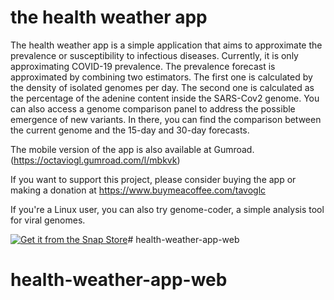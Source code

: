 # the health weather app 

The health weather app is a simple application that aims to approximate the prevalence or susceptibility to infectious diseases. Currently, it is only approximating COVID-19 prevalence. 
The prevalence forecast is approximated by combining two estimators. The first one is calculated by the density of isolated genomes per day. The second one is calculated as the percentage of the adenine content inside the SARS-Cov2 genome. 
You can also access a genome comparison panel to address the possible emergence of new variants. In there, you can find the comparison between the current genome and the 15-day and 30-day forecasts. 

The mobile version of the app is also available at Gumroad. (https://octaviogl.gumroad.com/l/mbkvk)

If you want to support this project, please consider buying the app or making a donation at https://www.buymeacoffee.com/tavoglc

If you're a Linux user, you can also try genome-coder, a simple analysis tool for viral genomes. 

[![Get it from the Snap Store](https://snapcraft.io/static/images/badges/en/snap-store-white.svg)](https://snapcraft.io/genome-coder)# health-weather-app-web
# health-weather-app-web
